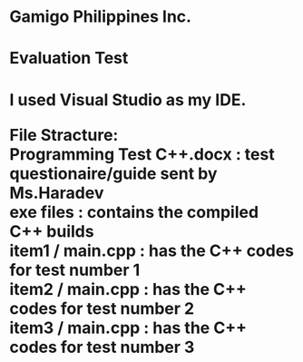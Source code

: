 # Gamigo Philippines Inc.

<h1>Evaluation Test<h1>

<p>I used Visual Studio as my IDE.</p>

<p>
File Stracture:<br>
<strong>Programming Test C++.docx</strong> : test questionaire/guide sent by Ms.Haradev<br>
<strong>exe files</strong> : contains the compiled C++ builds<br>
<strong>item1 / main.cpp</strong> : has the C++ codes for test number 1<br>
<strong>item2 / main.cpp</strong> : has the C++ codes for test number 2<br>
<strong>item3 / main.cpp</strong> : has the C++ codes for test number 3<br>
</p>
